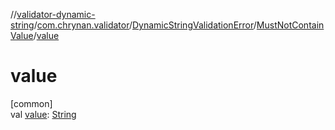 //[validator-dynamic-string](../../../../index.md)/[com.chrynan.validator](../../index.md)/[DynamicStringValidationError](../index.md)/[MustNotContainValue](index.md)/[value](value.md)

# value

[common]\
val [value](value.md): [String](https://kotlinlang.org/api/latest/jvm/stdlib/kotlin/-string/index.html)
